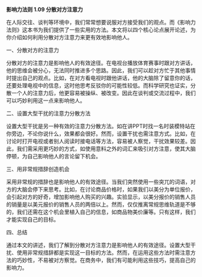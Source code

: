 **影响力法则 1.09 分散对方注意力**

在人际交往、谈判等环境中，我们常常想要说服对方接受我们的观点。而《影响力法则》这本书为我们提供了一些实用的方法。本文将以四个核心论点展开论述，为你介绍如何利用分散对方注意力来更有效地影响他人。

一、分散对方的注意力

分散对方的注意力是影响他人的有效途径。在电视台播放体育赛事时跟对方讲话，他的思维会被分心，无法同时推进多个思路。因此，我们可以趁对方忙于其他事情时提出自己的观点。比如，在对方看电视时跟他讲话，他的大脑除了留意你的话，还要处理电视中的信息，这时他思考反驳你的可能性较低。而科学研究也证实，分散一个人的注意力后，他更容易被操纵、被改变。因此在谈判或交流过程中，我们可以巧妙利用这一点来影响他人。

二、设置大型干扰的注意力分散方法

设置大型干扰是另一种有效的注意力分散方法。如在讲PPT时找一名时装模特站在你旁边，不论你说什么，效果都会很好。然而，设置干扰也需注意方式。比如，在讨论时打开电视或者别人阅读时接电话等方法，容易被人察觉，干扰效果较差。因此，我们需采用更巧妙的方式，如使用意料之外的词汇来吸引对方注意，使其大脑停顿，为自己影响他人的言论留下机会。

三、用非常规措辞创造机会

采用非常规的措辞也是影响他人的有效途径。当我们突然使用一些突兀的词语，对方的大脑会停下来思考。比如，在讨论商品价格时，如果我们以美分为单位报价，会引起对方的好奇，增加影响他人购买的兴趣。实验显示，以美分报价的销售人员的销量是以美元报价的销售人员的两倍以上。然而，仅仅推离常规思维轨道是不够的，我们还需在这个机会里植入自己的信息，如商品物美价廉等。只有这样，我们才能实现自己的目标。

四、总结

通过本文的讲述，我们了解到分散对方注意力是影响他人的有效途径。设置大型干扰、使用非常规措辞都是实现这一目标的方法。然而，在运用这些方法时需注意方法的巧妙性，不易被对方察觉。在商务中，我们有可能利用这些技巧，提高自己的影响力。